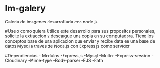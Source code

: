 # lm-galery
Galeria de imagenes desarrolllada con node.js

#Uselo como quiera
Utilice este desarrollo para sus propositos personales, solicite la extraccion y descargue una copia en su computadora.
Tiene los conceptos base de una aplicacion que enviar y recibe data en una base de datos Mysql a traves de Node.js con
Express.js como servidor

#Dependiencias - Modulos
-Express.js
-Mysql
-Multer
-Express-session
-Cloudinary
-Mime-type
-Body-parser
-EJS
-Path


